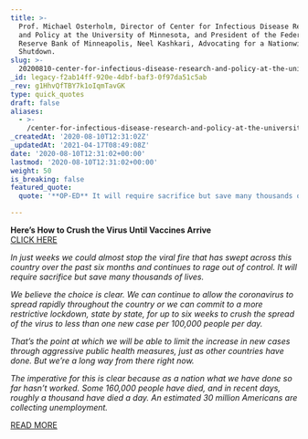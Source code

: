 ```yaml
---
title: >-
  Prof. Michael Osterholm, Director of Center for Infectious Disease Research
  and Policy at the University of Minnesota, and President of the Federal
  Reserve Bank of Minneapolis, Neel Kashkari, Advocating for a Nationwide 6-Week
  Shutdown.
slug: >-
  20200810-center-for-infectious-disease-research-and-policy-at-the-university-of-minnesota-prof-michael-osterholm-and-president-of-the-federal-reserve-bank-of-minneapolis-neel-kashkari
_id: legacy-f2ab14ff-920e-4dbf-baf3-0f97da51c5ab
_rev: g1HhvQfTBY7k1oIqmTavGK
type: quick_quotes
draft: false
aliases:
  - >-
    /center-for-infectious-disease-research-and-policy-at-the-university-of-minnesota-prof-michael-osterholm-and-president-of-the-federal-reserve-bank-of-minneapolis-neel-kashkari/
_createdAt: '2020-08-10T12:31:02Z'
_updatedAt: '2021-04-17T08:49:08Z'
date: '2020-08-10T12:31:02+00:00'
lastmod: '2020-08-10T12:31:02+00:00'
weight: 50
is_breaking: false
featured_quote:
  quote: '**OP-ED** It will require sacrifice but save many thousands of lives.'

---
```

**Here’s How to Crush the Virus Until Vaccines Arrive**  
[CLICK HERE](https://www.nytimes.com/2020/08/07/opinion/coronavirus-lockdown-unemployment-death.html)

_In just weeks we could almost stop the viral fire that has swept across this country over the past six months and continues to rage out of control. It will require sacrifice but save many thousands of lives._

_We believe the choice is clear. We can continue to allow the coronavirus to spread rapidly throughout the country or we can commit to a more restrictive lockdown, state by state, for up to six weeks to crush the spread of the virus to less than one new case per 100,000 people per day._

_That’s the point at which we will be able to limit the increase in new cases through aggressive public health measures, just as other countries have done. But we’re a long way from there right now._

_The imperative for this is clear because as a nation what we have done so far hasn’t worked. Some 160,000 people have died, and in recent days, roughly a thousand have died a day. An estimated 30 million Americans are collecting unemployment._

[READ MORE](https://www.nytimes.com/2020/08/07/opinion/coronavirus-lockdown-unemployment-death.html)